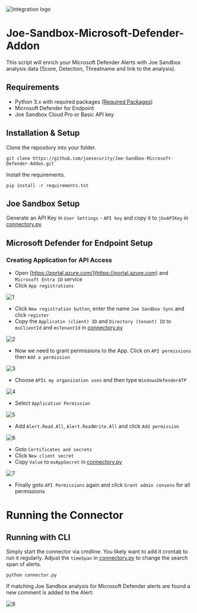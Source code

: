 ![Integration logo](img/integration.png)

# Joe-Sandbox-Microsoft-Defender-Addon
This script will enrich your Microsoft Defender Alerts with Joe Sandbox analysis data (Score, Detection, Threatname and link to the analysis).

## Requirements
- Python 3.x with required packages ([Required Packages](requirements.txt))
- Microsoft Defender for Endpoint
- Joe Sandbox Cloud Pro or Basic API key

## Installation & Setup

Clone the repository into your folder.

    git clone https://github.com/joesecurity/Joe-Sandbox-Microsoft-Defender-Addon.git

Install the requirements.

    pip install -r requirements.txt

## Joe Sandbox Setup

Generate an API Key in `User Settings` - `API key` and copy it to `jbxAPIKey` in [connectory.py](connector.py)

## Microsoft Defender for Endpoint Setup

### Creating Application for API Access

- Open [https://portal.azure.com/](https://portal.azure.com) and `Microsoft Entra ID` service
- Click `App registrations`

![1](img/app.png)

- Click `New registration button`, enter the name `Joe Sandbox Sync` and click `register`
- Copy the `Applicatin (client) ID` and `Directory (tenant) ID` to `msClientId` and `msTenantId` in [connectory.py](connector.py)

![2](img/tenantid.png)

- Now we need to grant permissions to the App. Click on `API permissions` then `Add a permission`

![3](img/apipermissions.png)


- Choose `APIs my organization uses` and then type `WindowsDefenderATP`

![4](img/permissions1.png)

- Select `Application Permission`

![5](img/permissions2.png)

- Add `Alert.Read.All`, `Alert.ReadWrite.All` and click `Add permission`

![6](img/permissions3.png)

- Goto `Certificates and secrets`
- Click `New client secret`
- Copy `Value` to `msAppSecret` in  [connectory.py](connector.py)

![7](img/clientsecret.png)

- Finally goto `API Permissions` again and click `Grant admin consens` for all permissions

# Running the Connector

## Running with CLI

Simply start the connector via cmdline. You likely want to add it crontab to run it regularly. Adjust the `timeSpan` in [connectory.py](connector.py) to change the search span of alerts.
    
    python connector.py

If matching Joe Sandbox analysis for Microsoft Defender alerts are found a new comment is added to the Alert:

![8](img/comment.png)

